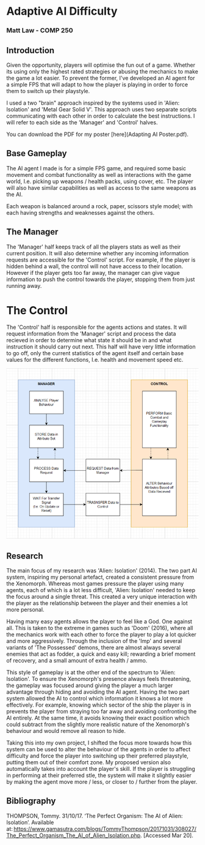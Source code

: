 # Adaptive AI Difficulty
### Matt Law - COMP 250

## Introduction
Given the opportunity, players will optimise the fun out of a game. Whether its using only the highest rated strategies or abusing the mechanics to make the game a lot easier. To prevent the former, I've developed an AI agent for a simple FPS that will adapt to how the player is playing in order to force them to switch up their playstyle. 

I used a two "brain" approach inspired by the systems used in 'Alien: Isolation' and 'Metal Gear Solid V'. This approach uses two separate scripts communicating with each other in order to calculate the best instructions. I will refer to each side as the 'Manager' and 'Control' halves.

You can download the PDF for my poster [here](Adapting AI Poster.pdf).

## Base Gameplay
The AI agent I made is for a simple FPS game, and required some basic movement and combat functionality as well as interactions with the game world, I.e. picking up weapons / health packs, using cover, etc. The player will also have similar capabilities as well as access to the same weapons as the AI.

Each weapon is balanced around a rock, paper, scissors style model; with each having strengths and weaknesses against the others.

## The Manager
The 'Manager' half keeps track of all the players stats as well as their current position. It will also determine whether any incoming information requests are accessible for the 'Control' script. For example, if the player is hidden behind a wall, the control will not have access to their location. However if the player gets too far away, the manager can give vague information to push the control towards the player, stopping them from just running away.

# The Control
The 'Control' half is responsible for the agents actions and states. It will request information from the 'Manager' script and process the data recieved in order to determine what state it should be in and what instruction it should carry out next. This half will have very little information to go off, only the current statistics of the agent itself and certain base values for the different functions, I.e. health and movement speed etc.

![Image](UMLDiagram.png)

## Research
The main focus of my research was 'Alien: Isolation' (2014). The two part AI system, inspiring my personal artefact, created a consistent pressure from the Xenomorph. Whereas most games pressure the player using many agents, each of which is a lot less difficult, 'Alien: Isolation' needed to keep the focus around a single threat. This created a very unique interaction with the player as the relationship between the player and their enemies a lot more personal.

Having many easy agents allows the player to feel like a God. One against all. This is taken to the extreme in games such as 'Doom' (2016), where all the mechanics work with each other to force the player to play a lot quicker and more aggressively. Through the inclusion of the 'Imp' and several variants of 'The Possessed' demons, there are almost always several enemies that act as fodder, a quick and easy kill; rewarding a brief moment of recovery, and a small amount of extra health / ammo. 

This style of gameplay is at the other end of the spectrum to 'Alien: Isolation'. To ensure the Xenomorph's presence always feels threatening, the gameplay was focused around giving the player a much larger advantage through hiding and avoiding the AI agent. Having the two part system allowed the AI to control which information it knows a lot more effectively. For example, knowing which sector of the ship the player is in prevents the player from straying too far away and avoiding confronting the AI entirely. At the same time, it avoids knowing their exact position which could subtract from the slightly more realistic nature of the Xenomorph's behaviour and would remove all reason to hide.

Taking this into my own project, I shifted the focus more towards how this system can be used to alter the behaviour of the agents in order to affect difficulty and force the player into switching up their preferred playstyle, putting them out of their comfort zone. My proposed version also automatically takes into account the player's skill. If the player is struggling in performing at their preferred stle, the system will make it slightly easier by making the agent move more / less, or closer to / further from the player. 

## Bibliography
THOMPSON, Tommy. 31/10/17. ‘The Perfect Organism: The AI of Alien: Isolation’. Available at: https://www.gamasutra.com/blogs/TommyThompson/20171031/308027/The_Perfect_Organism_The_AI_of_Alien_Isolation.php. [Accessed Mar 20].
